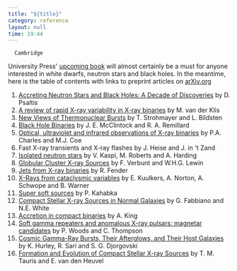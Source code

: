 ```yaml
---
title: "${title}"
category: reference
layout: null
time: 19:44
---
```

<!-- converted from blosxom format post by dkg 22.1.2022 -->
<!-- created by convert.pl on Tue Jan 31 00:24:43 EST 2012 -->
<!-- converted from ../2005/05/compact-stellar-x-ray-sources.html -->
<!-- Post timestamp Friday, May 06, 2005 3:44 AM -->
<!-- touch -t 20050506344 -->
<!-- Labels: 2005 -->
      Cambridge
University Press'
<a href="http://www.cambridge.org/uk/catalogue/catalogue.asp?isbn=0521826594">upcoming
book</a> will almost certainly be a must for anyone interested in white dwarfs, neutron stars and black holes. In the meantime, here is the table of contents with links to preprint articles on <a href="http://arXiv.org">arXiv.org</a>
<ol>
<li><a href="http://arXiv.org/abs/astro-ph/0410536">Accreting Neutron
Stars and Black Holes: A Decade of Discoveries</a> by D. Psaltis <!-- 1 -->
<li><a href="http://arXiv.org/abs/astro-ph/0410551">A review of rapid
X-ray variability in X-ray binaries</a> by M. van der Klis <!-- 2 -->
<li><a href="http://arXiv.org/abs/astro-ph/0301544">New Views of
Thermonuclear Bursts</a> by T. Strohmayer and L. Bildsten <!-- 3 -->
<li><a href="http://arXiv.org/abs/astro-ph/0306213">Black Hole
Binaries</a> by J. E. McClintock and R. A. Remillard <!-- 4 -->
<li><a href="http://arXiv.org/abs/astro-ph/0308020">Optical, ultraviolet
  and infrared observations of X-ray binaries</a> by P.A. Charles and M.J.
  Coe <!-- 5 -->
<li>Fast X-ray transients and X-ray flashes by J. Heise and J. in 't Zand
<li><a href="http://arXiv.org/abs/astro-ph/0402136">Isolated neutron stars</a> by V. Kaspi, M. Roberts and A. Harding <!-- 7 -->
<li><a href="http://arXiv.org/abs/astro-ph/0404136">Globular Cluster X-ray
Sources</a> by F. Verbunt and W.H.G. Lewin <!-- 8 -->
<li><a href="http://arXiv.org/abs/astro-ph/0303339">Jets from X-ray
binaries</a> by R. Fender <!-- 9 -->
<li><a href="http://arXiv.org/abs/astro-ph/0302351">X-Rays from cataclysmic variables</a> by E. Kuulkers, A. Norton, A. Schwope
and B. Warner <!-- 10 -->
<li><a href="http://arXiv.org/abs/astro-ph/0212037">Super soft sources</a> by P. Kahabka 
<!-- and E. van den Heuvel 11 -->
<li><a href="http://arXiv.org/abs/astro-ph/0307077">Compact Stellar X-ray
  Sources in Normal Galaxies</a> by G. Fabbiano and N.E. White <!-- 12 -->
<li><a href="http://arXiv.org/abs/astro-ph/0301118">Accretion in compact binaries</a> by A. King <!-- 13 -->
<li><a href="http://arXiv.org/abs/astro-ph/0406133">Soft gamma repeaters and anomalous X-ray pulsars: magnetar candidates</a>
by P. Woods and C. Thompson <!-- 14 -->
<li><a href="http://arXiv.org/abs/astro-ph/0211620">Cosmic Gamma-Ray
Bursts, Their Afterglows, and Their Host Galaxies</a> by K. Hurley, R.
Sari and S. G. Djorgovski <!--15 -->
<li><a href="http://arXiv.org/abs/astro-ph/0303456">Formation and
Evolution of Compact Stellar X-ray Sources</a> by T. M. Tauris and E. van
den Heuvel <!-- 16 -->
</ol>
